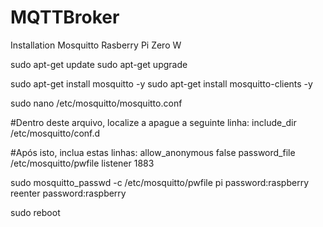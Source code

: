 # MQTTBroker
Installation Mosquitto Rasberry Pi Zero W

sudo apt-get update
sudo apt-get upgrade

sudo apt-get install mosquitto -y
sudo apt-get install mosquitto-clients -y

sudo nano /etc/mosquitto/mosquitto.conf

#Dentro deste arquivo, localize a apague a seguinte linha:
include_dir /etc/mosquitto/conf.d

#Após isto, inclua estas linhas:
allow_anonymous false
password_file /etc/mosquitto/pwfile
listener 1883

sudo mosquitto_passwd -c /etc/mosquitto/pwfile pi
password:raspberry
reenter password:raspberry

sudo reboot
